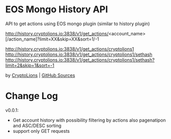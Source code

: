 # EOS Mongo History API  
API to get actions using EOS mongo plugin (similar to history plugin)  

http://history.cryptolions.io:3838/v1/get_actions/<account_name>[/action_name]?limit=XX&skip=XX&sort=1/-1  

http://history.cryptolions.io:3838/v1/get_actions/cryptolions1  
http://history.cryptolions.io:3838/v1/get_actions/cryptolions1/sethash  
http://history.cryptolions.io:3838/v1/get_actions/cryptolions1/sethash?limit=2&skip=1&sort=-1  

  
by <a href="http://CryptoLions.io">CryptoLions</a> | <a href="https://github.com/CryptoLions/EOS-mongo-history-API">GitHub Sources </a>  

  
# Change Log  
  
v0.0.1:  
- Get account history with possibility filtering by actions also pagenatipon and ASC/DESC sorting  
- support only GET requests  


